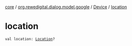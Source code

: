 [core](../../index.md) / [org.rewedigital.dialog.model.google](../index.md) / [Device](index.md) / [location](./location.md)

# location

`val location: `[`Location`](-location/index.md)`?`